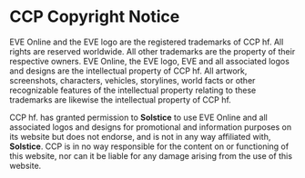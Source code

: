 # CCP Copyright Notice
EVE Online and the EVE logo are the registered trademarks of CCP hf. All rights are reserved worldwide. All other trademarks are the property of their respective owners. EVE Online, the EVE logo, EVE and all associated logos and designs are the intellectual property of CCP hf. All artwork, screenshots, characters, vehicles, storylines, world facts or other recognizable features of the intellectual property relating to these trademarks are likewise the intellectual property of CCP hf. 

CCP hf. has granted permission to **Solstice** to use EVE Online and all associated logos and designs for promotional and information purposes on its website but does not endorse, and is not in any way affiliated with, **Solstice**. CCP is in no way responsible for the content on or functioning of this website, nor can it be liable for any damage arising from the use of this website.